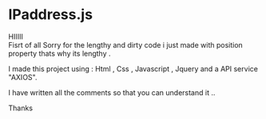 # IPaddress.js
 
HIIIII
<br>
Fisrt of all Sorry for the lengthy and dirty code i just made with position property thats why its lengthy . 

I made this project using : Html , Css , Javascript , Jquery and a API service "AXIOS".

I have written all the comments so that you can understand it ..

Thanks
